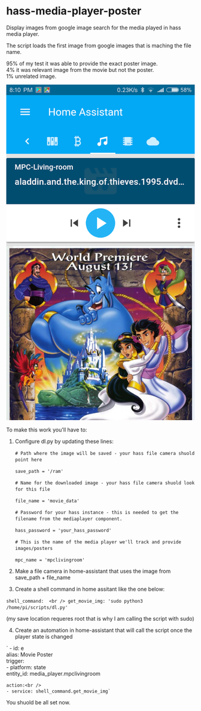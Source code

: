 # hass-media-player-poster
Display images from google image search for the media played in hass media player.

The script loads the first image from google images that is maching the file name. 

95% of my test it was able to provide the exact poster image.<br />
4% it was relevant image from the movie but not the poster.<br />
1% unrelated image.<br />

![example](Screenshot_hass_mpc.png)


To make this work you'll have to:

1. Configure dl.py by updating these lines:

	`# Path where the image will be saved - your hass file camera shuold point here`
	
	`save_path = '/ram'`
	
	`# Name for the downloaded image - your hass file camera shuold look for this file`
	
	`file_name = 'movie_data'`
	
	`# Password for your hass instance - this is needed to get the filename from the mediaplayer component.`
	
	`hass_password = 'your_hass_password'`
	
	`# This is the name of the media player we'll track and provide images/posters`
	
	`mpc_name = 'mpclivingroom'`
  
  
2. Make a file camera in home-assistant that uses the image from save_path + file_name
3. Create a shell command in home assitant like the one below:

 `shell_command:  <br />
    get_movie_img: 'sudo python3 /home/pi/scripts/dl.py'`

(my save location requeres root that is why I am calling the script with sudo)

4. Create an automation in home-assistant that will call the script once the player state is changed

 ` - id: e <br />
    alias: Movie Poster<br />
    trigger:<br />
    - platform: state<br />
      entity_id: media_player.mpclivingroom<br />

    action:<br />
    - service: shell_command.get_movie_img`
  
  
You shuold be all set now.  
